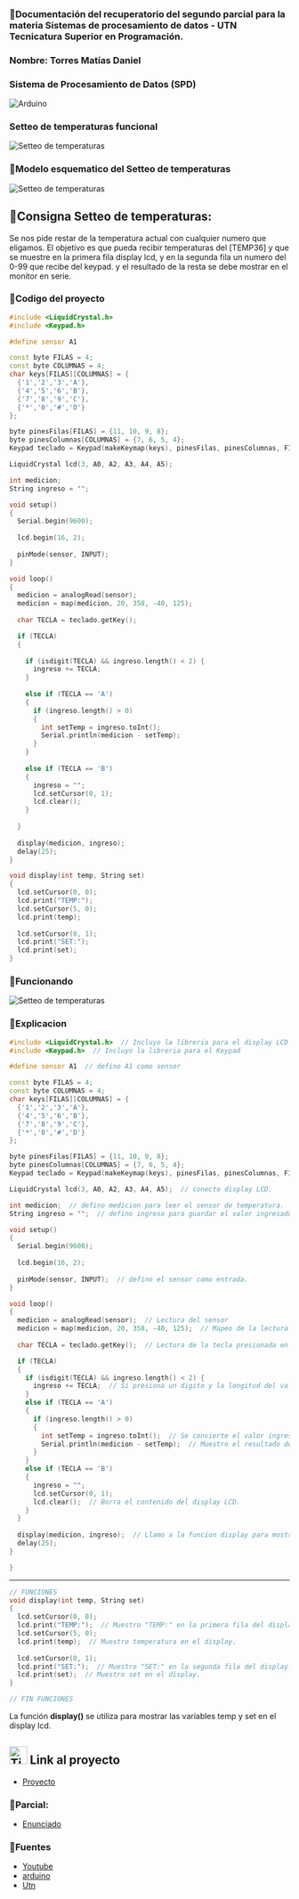 ### 📄Documentación del recuperatorio del segundo parcial para la materia Sistemas de procesamiento de datos - UTN Tecnicatura Superior en Programación.

### Nombre: Torres Matías Daniel

### **Sistema de Procesamiento de Datos (SPD)**

![Arduino](https://github.com/matiasdtorres/RECU-2-SPD/blob/fadcf87b728d5b2968905f6cd988bb7e0d3b8ed4/ArduinoTinkercad.jpg)

### Setteo de temperaturas funcional

![Setteo de temperaturas](https://github.com/matiasdtorres/RECU-2-SPD/blob/fadcf87b728d5b2968905f6cd988bb7e0d3b8ed4/imagen_2023-05-18_121209060.png)
### 🦴Modelo esquematico del Setteo de temperaturas

![Setteo de temperaturas](https://github.com/matiasdtorres/RECU-2-SPD/blob/fadcf87b728d5b2968905f6cd988bb7e0d3b8ed4/RECU-2DO%20PARCIAL.png)

## 📄Consigna Setteo de temperaturas:
Se nos pide restar de la temperatura actual con cualquier numero que eligamos. El
objetivo es que pueda recibir temperaturas del [TEMP36] y que se muestre en la primera fila
display lcd, y en la segunda fila un numero del 0-99 que recibe del keypad. y el resultado
de la resta se debe mostrar en el monitor en serie.

### 🚀Codigo del proyecto
``` C++
#include <LiquidCrystal.h>
#include <Keypad.h>

#define sensor A1

const byte FILAS = 4;
const byte COLUMNAS = 4;
char keys[FILAS][COLUMNAS] = {
  {'1','2','3','A'},
  {'4','5','6','B'},
  {'7','8','9','C'},
  {'*','0','#','D'}
};

byte pinesFilas[FILAS] = {11, 10, 9, 8};
byte pinesColumnas[COLUMNAS] = {7, 6, 5, 4};
Keypad teclado = Keypad(makeKeymap(keys), pinesFilas, pinesColumnas, FILAS, COLUMNAS);

LiquidCrystal lcd(3, A0, A2, A3, A4, A5);

int medicion;
String ingreso = "";

void setup()
{
  Serial.begin(9600);
  
  lcd.begin(16, 2);
  
  pinMode(sensor, INPUT);
}

void loop()
{
  medicion = analogRead(sensor);
  medicion = map(medicion, 20, 358, -40, 125);
  
  char TECLA = teclado.getKey();

  if (TECLA)
  {
    
    if (isdigit(TECLA) && ingreso.length() < 2) {
      ingreso += TECLA;
    }
    
    else if (TECLA == 'A')
    {
      if (ingreso.length() > 0)
      {
        int setTemp = ingreso.toInt();
        Serial.println(medicion - setTemp);
      }
    }
    
    else if (TECLA == 'B')
    {
      ingreso = "";
      lcd.setCursor(0, 1);
      lcd.clear();
    }
    
  }
  
  display(medicion, ingreso);
  delay(25);
}

void display(int temp, String set)
{
  lcd.setCursor(0, 0);
  lcd.print("TEMP:");
  lcd.setCursor(5, 0);
  lcd.print(temp);
  
  lcd.setCursor(0, 1);
  lcd.print("SET:");
  lcd.print(set);
}
```
### 🤖Funcionando
![Setteo de temperaturas](https://github.com/matiasdtorres/RECU-2-SPD/blob/fadcf87b728d5b2968905f6cd988bb7e0d3b8ed4/2023-07-11-20-32-46.gif)

### 🧠Explicacion

``` C++
#include <LiquidCrystal.h>  // Incluyo la libreria para el display LCD
#include <Keypad.h>  // Incluyo la libreria para el Keypad

#define sensor A1  // defino A1 como sensor

const byte FILAS = 4;
const byte COLUMNAS = 4;
char keys[FILAS][COLUMNAS] = {
  {'1','2','3','A'},
  {'4','5','6','B'},
  {'7','8','9','C'},
  {'*','0','#','D'}
};

byte pinesFilas[FILAS] = {11, 10, 9, 8};
byte pinesColumnas[COLUMNAS] = {7, 6, 5, 4};
Keypad teclado = Keypad(makeKeymap(keys), pinesFilas, pinesColumnas, FILAS, COLUMNAS);

LiquidCrystal lcd(3, A0, A2, A3, A4, A5);  // conecto display LCD.

int medicion;  // defino medicion para leer el sensor de temperatura.
String ingreso = "";  // defino ingreso para guardar el valor ingresado por keypad.

void setup()
{
  Serial.begin(9600);
  
  lcd.begin(16, 2);
  
  pinMode(sensor, INPUT);  // defino el sensor como entrada.
}

void loop()
{
  medicion = analogRead(sensor);  // Lectura del sensor
  medicion = map(medicion, 20, 358, -40, 125);  // Mapeo de la lectura del sensor a un rango de temperaturas.
  
  char TECLA = teclado.getKey();  // Lectura de la tecla presionada en el keypad.

  if (TECLA)
  {
    if (isdigit(TECLA) && ingreso.length() < 2) {
      ingreso += TECLA;  // Si presiona un digito y la longitud del valor ingresado es menor a 2, se agregan los digitos a la variable ingreso.
    }
    else if (TECLA == 'A')
    {
      if (ingreso.length() > 0)
      {
        int setTemp = ingreso.toInt();  // Se convierte el valor ingresado a un entero.
        Serial.println(medicion - setTemp);  // Muestro el resultado de la resta entre medicion y setTemp en el puerto serie.
      }
    }
    else if (TECLA == 'B')
    {
      ingreso = "";
      lcd.setCursor(0, 1);
      lcd.clear();  // Borra el contenido del display LCD.
    }
  }
  
  display(medicion, ingreso);  // Llamo a la funcion display para mostrar la temperatura y el valor ingresado en el display LCD.
  delay(25);
}

}
```
---

``` C++
// FUNCIONES
void display(int temp, String set)
{
  lcd.setCursor(0, 0);
  lcd.print("TEMP:");  // Muestro "TEMP:" en la primera fila del display.
  lcd.setCursor(5, 0);
  lcd.print(temp);  // Muestro temperatura en el display.
  
  lcd.setCursor(0, 1);
  lcd.print("SET:");  // Muestro "SET:" en la segunda fila del display.
  lcd.print(set);  // Muestro set en el display.
}

// FIN FUNCIONES
```
La función **display()** se utiliza para mostrar las variables temp y set en el display lcd.


## <img src="tinkercad.png" alt="Tinkercad" height="32px"> Link al proyecto

- [Proyecto](https://www.tinkercad.com/things/0G7hVhANbad)

### 📄Parcial:

- [Enunciado](https://github.com/matiasdtorres/RECU-2-SPD/blob/fadcf87b728d5b2968905f6cd988bb7e0d3b8ed4/Enunciado.pdf)

### 📄Fuentes

- [Youtube](https://www.youtube.com)
- [arduino](https://www.arduino.cc/reference/en/language/variables/data-types/string/functions/toint/)
- [Utn](http://www.sistemas-utnfra.com.ar/#/home)
